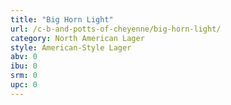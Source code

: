 ```yaml
---
title: "Big Horn Light"
url: /c-b-and-potts-of-cheyenne/big-horn-light/
category: North American Lager
style: American-Style Lager
abv: 0
ibu: 0
srm: 0
upc: 0
---
```


